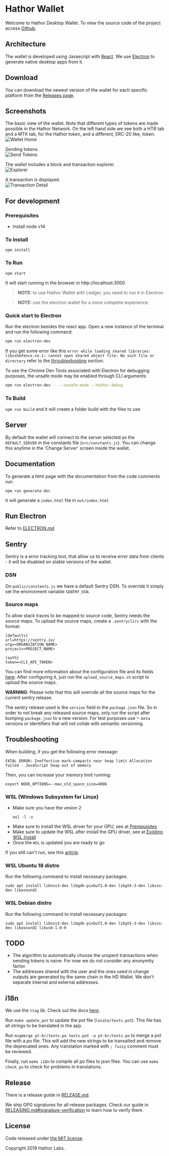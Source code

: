 # Hathor Wallet

Welcome to Hathor Desktop Wallet. To view the source code of the project access [Github](https://github.com/HathorNetwork/hathor-wallet).

## Architecture

The wallet is developed using Javascript with [React](https://reactjs.org/). We use [Electron](https://electronjs.org/) to generate native desktop apps from it.

## Download

You can download the newest version of the wallet for each specific platform from the [Releases page](https://github.com/HathorNetwork/hathor-wallet/releases).

## Screenshots

The basic view of the wallet.  Note that different types of tokens are made possible in the Hathor Network.  On the left hand side we see both a HTR tab and a MTK tab, for the Hathor token, and a different, ERC-20 like, token.   
![Wallet Home](https://drive.google.com/thumbnail?id=1pJ4JAxTXjMHW1Xuc4cCG0d0LKeVBGgM6&sz=w3000-h2250)

Sending tokens.  
![Send Tokens](https://drive.google.com/thumbnail?id=1Lq6Q0j2J0989vfYzykVSpYjra3bLTI2u&sz=w3000-h2250)

The wallet includes a block and transaction explorer.  
![Explorer](https://drive.google.com/thumbnail?id=1YdEfGB7L9E2tA4vGDTsGdGvoKw5bqdhT&sz=w3000-h2250)

A transaction is displayed.  
![Transaction Detail](https://drive.google.com/thumbnail?id=1N3IaiT0kBT1QkRq6xU_b_D66EZBVajiB&sz=w3000-h2250)

## For development

### Prerequisites

* Install node v14

### To Install

```
npm install
```

### To Run

```
npm start
```

It will start running in the browser in http://localhost:3000

> **NOTE:** to use Hathor Wallet with Ledger, you need to run it in Electron.

> **NOTE:** use the electron wallet for a more complete experience.

### Quick start to Electron

Run the electron besides the react app. Open a new instance of the terminal and run the following command:

```sh
npm run electron-dev
```

If you get some error like this `error while loading shared libraries: libxshmfence.so.1: cannot open shared object file: No such file or directory` refer to the [throubleshooting](#troubleshooting) section.

To use the Chrome Dev Tools associated with Electron for debugging purposes, the unsafe mode may be enabled through CLI arguments:
```sh
npm run electron-dev -- --unsafe-mode --hathor-debug
```

### To Build

`npm run build` and it will create a folder build with the files to use

## Server

By default the wallet will connect to the server selected as the `DEFAULT_SERVER` in the constants file (`src/constants.js`).
You can change this anytime in the 'Change Server' screen inside the wallet.

## Documentation

To generate a html page with the documentation from the code comments run:

```
npm run generate-doc
```

It will generate a `index.html` file in `out/index.html`

## Run Electron

Refer to [ELECTRON.md](/ELECTRON.md)

## Sentry

Sentry is a error tracking tool, that allow us to receive error data from clients - it will be disabled on stable versions of the wallet.

### DSN
On `public/constants.js` we have a default Sentry DSN.
To override it simply set the environment variable `SENTRY_DSN`.

### Source maps
To allow stack traces to be mapped to source code, Sentry needs the source maps.
To upload the source maps, create a `.sentryclirc` with the format:

```
[defaults]
url=https://sentry.io/
org=<ORGANIZATION_NAME>
project=<PROJECT_NAME>

[auth]
token=<CLI_API_TOKEN>
```

You can find more information about the configuration file and its fields [here](https://docs.sentry.io/cli/configuration/).
After configuring it, just run the `upload_source_maps.sh` script to upload the source maps.

**WARNING**: Please note that this will override all the source maps for the current sentry release.

The sentry release used is the `version` field in the `package.json` file.
So in order to not break any released source maps, only run the script after bumping `package.json` to a new version.
For test purposes use `*-beta` versions or identifiers that will not colide with semantic versioning.

## Troubleshooting

When building, if you get the following error message:

    FATAL ERROR: Ineffective mark-compacts near heap limit Allocation failed - JavaScript heap out of memory

Then, you can increase your memory limit running:

    export NODE_OPTIONS=--max_old_space_size=4096

### WSL (Windows Subsystem for Linux)

* Make sure you have the vesion 2
    ```
    wsl -l -v
    ```
* Make sure to install the WSL driver for your GPU, see at [Prerequisites](https://learn.microsoft.com/en-us/windows/wsl/tutorials/gui-apps#prerequisites)
* Make sure to update the WSL after install the GPU driver, see at [Existing WSL Install](https://learn.microsoft.com/en-us/windows/wsl/tutorials/gui-apps#existing-wsl-install)
* Once the `WSL` is updated you are ready to go

If you still can't run, see this [article](https://www.beekeeperstudio.io/blog/building-electron-windows-ubuntu-wsl2).

### WSL Ubuntu 18 distro

Run the following command to install necessary packages:

```
sudo apt install libnss3-dev libgdk-pixbuf2.0-dev libgtk-3-dev libxss-dev libasound2
```

### WSL Debian distro

Run the following command to install necessary packages:

```
sudo apt install libnss3-dev libgdk-pixbuf2.0-dev libgtk-3-dev libxss-dev libasound2 libusb-1.0-0
```

## TODO

- The algorithm to automatically choose the unspent transactions when sending tokens is naive. For now we do not consider any anonymity factor.
- The addresses shared with the user and the ones used in change outputs are generated by the same chain in the HD Wallet. We don't separate internal and external addresses.

## i18n

We use the `ttag` lib. Check out the docs [here](https://ttag.js.org/docs/quickstart.html).

Run `make update_pot` to update the pot file (`locale/texts.pot`). This file has all strings to be translated in the app.

Run `msgmerge pt-br/texts.po texts.pot -o pt-br/texts.po` to merge a pot file with a po file. This will add the new strings to be transalted and remove the deprecated ones. Any translation marked with `; fuzzy` comment must be reviewed.

Finally, run `make i18n` to compile all po files to json files. You can use `make check_po` to check for problems in translations.

## Release

There is a release guide in [RELEASE.md](/RELEASE.md).

We ship GPG signatures for all release packages. Check our guide in [RELEASING.md#signature-verification](/RELEASING.md#signature-verification) to learn how to verify them.

## License

Code released under [the MIT license](https://github.com/HathorNetwork/hathor-wallet/blob/dev/LICENSE).

Copyright 2019 Hathor Labs.
